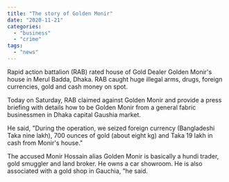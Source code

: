 ```yaml
---
title: "The story of Golden Monir"
date: "2020-11-21"
categories: 
  - "business"
  - "crime"
tags: 
  - "news"
---
```


Rapid action battalion (RAB) rated house of Gold Dealer Golden Monir's house in Merul Badda, Dhaka. RAB caught huge illegal arms, drugs, foreign currencies, gold and cash money on spot.

Today on Saturday, RAB claimed against Golden Monir and provide a press briefing with details how to be Golden Monir from a general fabric businessmen in Dhaka capital Gaushia market.

He said, "During the operation, we seized foreign currency (Bangladeshi Taka nine lakh), 700 ounces of gold (about eight kg) and Taka 19 lakh in cash from Monir's house."

The accused Monir Hossain alias Golden Monir is basically a hundi trader, gold smuggler and land broker. He owns a car showroom. He is also associated with a gold shop in Gauchia, ”he said.
